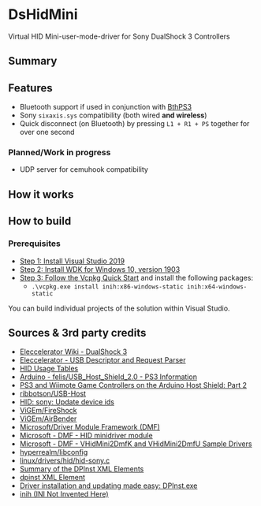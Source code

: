 # DsHidMini

Virtual HID Mini-user-mode-driver for Sony DualShock 3 Controllers

## Summary

## Features

- Bluetooth support if used in conjunction with [BthPS3](https://github.com/ViGEm/BthPS3)
- Sony `sixaxis.sys` compatibility (both wired **and wireless**)
- Quick disconnect (on Bluetooth) by pressing `L1 + R1 + PS` together for over one second

### Planned/Work in progress

- UDP server for cemuhook compatibility

## How it works

## How to build

### Prerequisites

- [Step 1: Install Visual Studio 2019](<https://docs.microsoft.com/en-us/windows-hardware/drivers/download-the-wdk#download-icon-step-1-install-visual-studio-2019>)
- [Step 2: Install WDK for Windows 10, version 1903](<https://docs.microsoft.com/en-us/windows-hardware/drivers/download-the-wdk#download-icon-step-2-install-wdk-for-windows-10-version-1903>)
- [Step 3: Follow the Vcpkg Quick Start](https://github.com/Microsoft/vcpkg#quick-start) and install the following packages:
  - `.\vcpkg.exe install inih:x86-windows-static inih:x64-windows-static`

You can build individual projects of the solution within Visual Studio.

## Sources & 3rd party credits

- [Eleccelerator Wiki - DualShock 3](http://eleccelerator.com/wiki/index.php?title=DualShock_3)
- [Eleccelerator - USB Descriptor and Request Parser](http://eleccelerator.com/usbdescreqparser/)
- [HID Usage Tables](https://usb.org/sites/default/files/documents/hut1_12v2.pdf)
- [Arduino - felis/USB_Host_Shield_2.0 - PS3 Information](https://github.com/felis/USB_Host_Shield_2.0/wiki/PS3-Information#USB)
- [PS3 and Wiimote Game Controllers on the Arduino Host Shield: Part 2](https://web.archive.org/web/20160326093555/https://www.circuitsathome.com/mcu/ps3-and-wiimote-game-controllers-on-the-arduino-host-shield-part-2)
- [ribbotson/USB-Host](https://github.com/ribbotson/USB-Host/tree/master/ps3/PS3USB)
- [HID: sony: Update device ids](https://patchwork.kernel.org/patch/9367441/)
- [ViGEm/FireShock](https://github.com/ViGEm/FireShock)
- [ViGEm/AirBender](https://github.com/ViGEm/AirBender)
- [Microsoft/Driver Module Framework (DMF)](https://github.com/microsoft/DMF)
- [Microsoft - DMF - HID minidriver module](https://github.com/microsoft/DMF/issues/69)
- [Microsoft - DMF - VHidMini2DmfK and VHidMini2DmfU Sample Drivers](https://github.com/microsoft/DMF/tree/master/DmfSamples/VHidMini2Dmf)
- [hyperrealm/libconfig](https://github.com/hyperrealm/libconfig)
- [linux/drivers/hid/hid-sony.c](https://github.com/torvalds/linux/blob/master/drivers/hid/hid-sony.c)
- [Summary of the DPInst XML Elements](https://web.archive.org/web/20120623222252/http://msdn.microsoft.com/en-us/library/ff553383.aspx)
- [dpinst XML Element](https://docs.microsoft.com/en-us/windows-hardware/drivers/install/dpinst-xml-element)
- [Driver installation and updating made easy: DPInst.exe](https://docs.microsoft.com/en-us/archive/blogs/svengruenitz/driver-installation-and-updating-made-easy-dpinst-exe)
- [inih (INI Not Invented Here)](https://github.com/benhoyt/inih)
